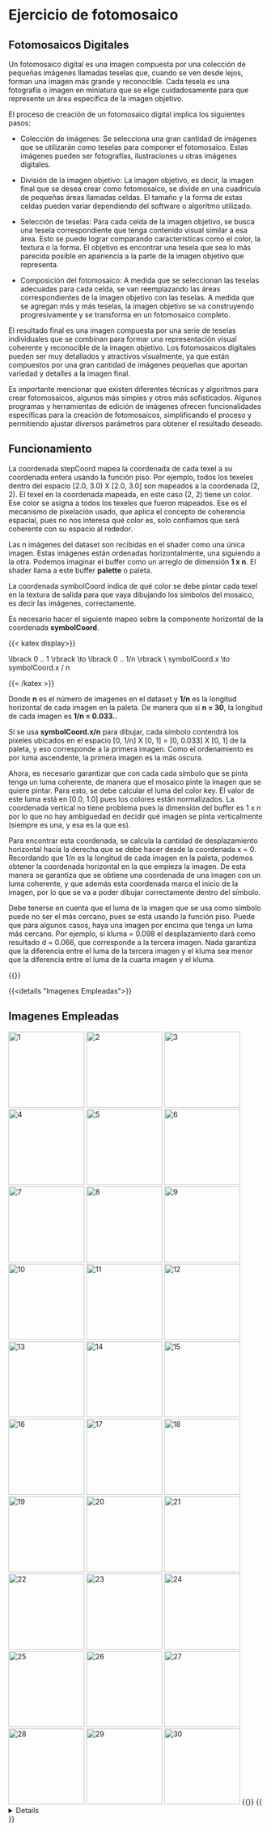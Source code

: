 # Ejercicio de fotomosaico

## Fotomosaicos Digitales

Un fotomosaico digital es una imagen compuesta por una colección de pequeñas imágenes llamadas teselas que, cuando se ven desde lejos, forman una imagen más grande y reconocible. Cada tesela es una fotografía o imagen en miniatura que se elige cuidadosamente para que represente un área específica de la imagen objetivo.

El proceso de creación de un fotomosaico digital implica los siguientes pasos:

* Colección de imágenes: Se selecciona una gran cantidad de imágenes que se utilizarán como teselas para componer el fotomosaico. Estas imágenes pueden ser fotografías, ilustraciones u otras imágenes digitales.

* División de la imagen objetivo: La imagen objetivo, es decir, la imagen final que se desea crear como fotomosaico, se divide en una cuadrícula de pequeñas áreas llamadas celdas. El tamaño y la forma de estas celdas pueden variar dependiendo del software o algoritmo utilizado.

* Selección de teselas: Para cada celda de la imagen objetivo, se busca una tesela correspondiente que tenga contenido visual similar a esa área. Esto se puede lograr comparando características como el color, la textura o la forma. El objetivo es encontrar una tesela que sea lo más parecida posible en apariencia a la parte de la imagen objetivo que representa.

* Composición del fotomosaico: A medida que se seleccionan las teselas adecuadas para cada celda, se van reemplazando las áreas correspondientes de la imagen objetivo con las teselas. A medida que se agregan más y más teselas, la imagen objetivo se va construyendo progresivamente y se transforma en un fotomosaico completo.

El resultado final es una imagen compuesta por una serie de teselas individuales que se combinan para formar una representación visual coherente y reconocible de la imagen objetivo. Los fotomosaicos digitales pueden ser muy detallados y atractivos visualmente, ya que están compuestos por una gran cantidad de imágenes pequeñas que aportan variedad y detalles a la imagen final.

Es importante mencionar que existen diferentes técnicas y algoritmos para crear fotomosaicos, algunos más simples y otros más sofisticados. Algunos programas y herramientas de edición de imágenes ofrecen funcionalidades específicas para la creación de fotomosaicos, simplificando el proceso y permitiendo ajustar diversos parámetros para obtener el resultado deseado.

## Funcionamiento 

La coordenada stepCoord mapea la coordenada de cada texel a su coordenada entera usando la función piso.
Por ejemplo, todos los texeles dentro del espacio [2.0, 3.0) X [2.0, 3.0] son mapeados a la coordenada (2, 2).
El texel en la coordenada mapeada, en este caso (2, 2) tiene un color. Ese color se asigna a todos los texeles que fueron mapeados. Ese es el mecanismo de pixelación usado, que aplica el concepto de coherencia espacial, pues no nos interesa qué color es, solo confiamos que será coherente con su espacio al rededor.

Las n imágenes del dataset son recibidas en el shader como una única imagen. Estas imágenes están ordenadas horizontalmente, una siguiendo a la otra. Podemos imaginar el buffer como un arreglo de dimensión **1 x n**. El shader llama a este buffer **palette** o paleta.

La coordenada symbolCoord indica de qué color se debe pintar cada texel en la textura de salida para que vaya dibujando los símbolos del mosaico, es decir las imágenes, correctamente. 

Es necesario hacer el siguiente mapeo sobre la componente horizontal de la coordenada **symbolCoord**.

{{< katex display>}}

\lbrack 0 .. 1 \rbrack \to \lbrack 0 .. 1/n \rbrack \\
symbolCoord.x \to symbolCoord.x / n

{{< /katex >}}

Donde **n** es el número de imagenes en el dataset y **1/n** es la longitud horizontal de cada imagen en la paleta.
De manera que si **n = 30**, la longitud de cada imagen es **1/n = 0.033..**

Si se usa **symbolCoord.x/n** para dibujar, cada símbolo contendrá los pixeles ubicados en el espacio [0, 1/n] X [0, 1] = [0, 0.033] X [0, 1] de la paleta, y eso corresponde a la primera imagen. Como el ordenamiento es por luma ascendente, la primera imagen es la más oscura.

Ahora, es necesario garantizar que con cada cada símbolo que se pinta tenga un luma coherente, de manera que el mosaico pinte la imagen que se quiere pintar. Para esto, se debe calcular el luma del color key. El valor de este luma está en [0.0, 1.0] pues los colores están normalizados. La coordenada vertical no tiene problema pues la dimensión del buffer es 1 x n por lo que no hay ambiguedad en decidir qué imagen se pinta verticalmente (siempre es una, y esa es la que es).

Para encontrar esta coordenada, se calcula la cantidad de desplazamiento horizontal hacia la derecha que se debe hacer desde la coordenada x = 0. Recordando que 1/n es la longitud de cada imagen en la paleta, podemos obtener la coordenada horizontal en la que empieza la imagen. De esta manera se garantiza que se obtiene una coordenada de una imagen con un luma coherente, y que además esta coordenada marca el inicio de la imagen, por lo que se va a poder dibujar correctamente dentro del símbolo.


Debe tenerse en cuenta que el luma de la imagen que se usa como símbolo puede no ser el más cercano, pues se está usando la función piso. Puede que para algunos casos, haya una imagen por encima que tenga un luma más cercano. Por ejemplo, si kluma = 0.098 el desplazamiento dará como resultado d = 0.066, que corresponde a la tercera imagen. Nada garantiza que la diferencia entre el luma de la tercera imagen y el kluma sea menor que la diferencia entre el luma de la cuarta imagen y el kluma. 

{{<p5-iframe sketch="/showcase/sketches/photomosaic/photomosaic.js" width="650" height="650" lib1="https://cdn.jsdelivr.net/gh/VisualComputing/p5.treegl/p5.treegl.js" lib2="https://cdn.jsdelivr.net/gh/objetos/p5.quadrille.js/p5.quadrille.js">}}

{{<details "Imagenes Empleadas">}}
## Imagenes Empleadas
<img src="/showcase/sketches/resources/dataset/1.jpg" alt="1" width="150"/>
<img src="/showcase/sketches/resources/dataset/2.jpg" alt="2" width="150"/>
<img src="/showcase/sketches/resources/dataset/3.jpg" alt="3" width="150"/>
<img src="/showcase/sketches/resources/dataset/4.jpg" alt="4" width="150"/>
<img src="/showcase/sketches/resources/dataset/5.jpg" alt="5" width="150"/>
<img src="/showcase/sketches/resources/dataset/6.jpg" alt="6" width="150"/>
<img src="/showcase/sketches/resources/dataset/7.jpg" alt="7" width="150"/>
<img src="/showcase/sketches/resources/dataset/8.jpg" alt="8" width="150"/>
<img src="/showcase/sketches/resources/dataset/9.jpg" alt="9" width="150"/>
<img src="/showcase/sketches/resources/dataset/10.jpg" alt="10" width="150"/>
<img src="/showcase/sketches/resources/dataset/11.jpg" alt="11" width="150"/>
<img src="/showcase/sketches/resources/dataset/12.jpg" alt="12" width="150"/>
<img src="/showcase/sketches/resources/dataset/13.jpg" alt="13" width="150"/>
<img src="/showcase/sketches/resources/dataset/14.jpg" alt="14" width="150"/>
<img src="/showcase/sketches/resources/dataset/15.jpg" alt="15" width="150"/>
<img src="/showcase/sketches/resources/dataset/16.jpg" alt="16" width="150"/>
<img src="/showcase/sketches/resources/dataset/17.jpg" alt="17" width="150"/>
<img src="/showcase/sketches/resources/dataset/18.jpg" alt="18" width="150"/>
<img src="/showcase/sketches/resources/dataset/19.jpg" alt="19" width="150"/>
<img src="/showcase/sketches/resources/dataset/20.jpg" alt="20" width="150"/>
<img src="/showcase/sketches/resources/dataset/21.jpg" alt="21" width="150"/>
<img src="/showcase/sketches/resources/dataset/22.jpg" alt="22" width="150"/>
<img src="/showcase/sketches/resources/dataset/23.jpg" alt="23" width="150"/>
<img src="/showcase/sketches/resources/dataset/24.jpg" alt="24" width="150"/>
<img src="/showcase/sketches/resources/dataset/25.jpg" alt="25" width="150"/>
<img src="/showcase/sketches/resources/dataset/26.jpg" alt="26" width="150"/>
<img src="/showcase/sketches/resources/dataset/27.jpg" alt="27" width="150"/>
<img src="/showcase/sketches/resources/dataset/28.jpg" alt="28" width="150"/>
<img src="/showcase/sketches/resources/dataset/29.jpg" alt="29" width="150"/>
<img src="/showcase/sketches/resources/dataset/30.jpg" alt="30" width="150"/>
{{</details>}}
{{<details "Photomosaic Shader Code">}}

``` glsl
precision mediump float;

uniform sampler2D palette;
// source (image or video) is sent by the sketch
uniform sampler2D source;
uniform bool keys;
// displays original
uniform bool original;
// target horizontal & vertical resolution
uniform float resolution;
uniform float n;

// interpolated texcoord (same name and type as in vertex shader)
// defined as a (normalized) vec2 in [0..1]
varying vec2 texcoords2;

float luma(vec3 texel) {
    return 0.299 * texel.r + 0.587 * texel.g + 0.114 * texel.b; // min 0, max 255
}

void main() {
  if (original) {
    gl_FragColor = texture2D(source, texcoords2);
  }
  else {
    // i. define coord as a texcoords2 remapping in [0.0, resolution] ∈ R
    vec2 coord = texcoords2 * resolution;
    // ii. remap stepCoord in [0.0, resolution] ∈ Z
    vec2 stepCoord = floor(coord);
    vec2 symbolCoord = coord - stepCoord;
    // iii. remap stepCoord in [0.0, 1.0] ∈ R
    stepCoord = stepCoord / vec2(resolution); // normalized step coord
    // source texel
    vec4 key = texture2D(source, stepCoord); // texel will be the key to look up

    // we calculate key color luma
    float kluma = luma(key.rgb);

    // palette is an image containing the 30 images but with 1.0 x 1.0 dimensions.
    // each key will get an image from the palette: we have the symbol coord (x, y).
    // images are ordered horizontally, so we take x, which indicates the starting coordinate of our key, and divide it by n because we have n images, 
    // with this we can start counting from the left-most image to the right
    // to this quotient, we add kluma, which is a value between 0 a 1. It will ensure we are going to use the correct image texel. 
    // y coordinate need no special treatment.
    // for each texel, we need to paint the correct portion of the image that will represent

    vec4 paletteTexel = texture2D(palette, vec2(symbolCoord.x / n + kluma, symbolCoord.y));

    gl_FragColor = keys ? key : paletteTexel;
  }
}
```
{{</details >}}